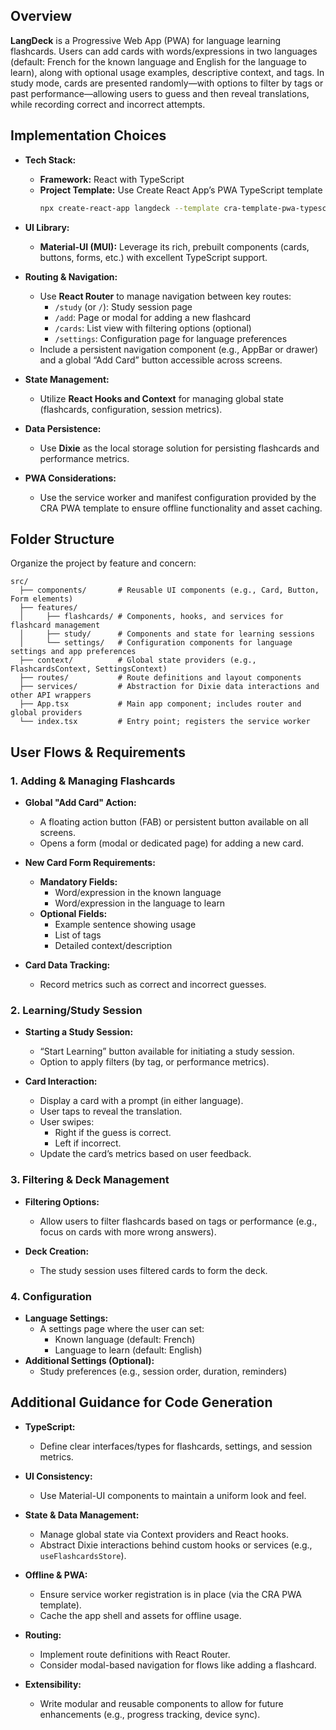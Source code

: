 ## Overview

**LangDeck** is a Progressive Web App (PWA) for language learning flashcards. Users can add cards with words/expressions in two languages (default: French for the known language and English for the language to learn), along with optional usage examples, descriptive context, and tags. In study mode, cards are presented randomly—with options to filter by tags or past performance—allowing users to guess and then reveal translations, while recording correct and incorrect attempts.

## Implementation Choices

- **Tech Stack:**  
  - **Framework:** React with TypeScript  
  - **Project Template:** Use Create React App’s PWA TypeScript template  
    ```bash
    npx create-react-app langdeck --template cra-template-pwa-typescript --legacy-peer-deps
    ```

- **UI Library:**  
  - **Material-UI (MUI):** Leverage its rich, prebuilt components (cards, buttons, forms, etc.) with excellent TypeScript support.

- **Routing & Navigation:**  
  - Use **React Router** to manage navigation between key routes:
    - `/study` (or `/`): Study session page
    - `/add`: Page or modal for adding a new flashcard
    - `/cards`: List view with filtering options (optional)
    - `/settings`: Configuration page for language preferences
  - Include a persistent navigation component (e.g., AppBar or drawer) and a global “Add Card” button accessible across screens.

- **State Management:**  
  - Utilize **React Hooks and Context** for managing global state (flashcards, configuration, session metrics).

- **Data Persistence:**  
  - Use **Dixie** as the local storage solution for persisting flashcards and performance metrics.

- **PWA Considerations:**  
  - Use the service worker and manifest configuration provided by the CRA PWA template to ensure offline functionality and asset caching.

## Folder Structure

Organize the project by feature and concern:

```
src/
  ├── components/       # Reusable UI components (e.g., Card, Button, Form elements)
  ├── features/
  │     ├── flashcards/ # Components, hooks, and services for flashcard management
  │     ├── study/      # Components and state for learning sessions
  │     └── settings/   # Configuration components for language settings and app preferences
  ├── context/          # Global state providers (e.g., FlashcardsContext, SettingsContext)
  ├── routes/           # Route definitions and layout components
  ├── services/         # Abstraction for Dixie data interactions and other API wrappers
  ├── App.tsx           # Main app component; includes router and global providers
  └── index.tsx         # Entry point; registers the service worker
```

## User Flows & Requirements

### 1. Adding & Managing Flashcards

- **Global "Add Card" Action:**  
  - A floating action button (FAB) or persistent button available on all screens.
  - Opens a form (modal or dedicated page) for adding a new card.

- **New Card Form Requirements:**  
  - **Mandatory Fields:**  
    - Word/expression in the known language  
    - Word/expression in the language to learn
  - **Optional Fields:**  
    - Example sentence showing usage  
    - List of tags  
    - Detailed context/description

- **Card Data Tracking:**  
  - Record metrics such as correct and incorrect guesses.

### 2. Learning/Study Session

- **Starting a Study Session:**  
  - “Start Learning” button available for initiating a study session.
  - Option to apply filters (by tag, or performance metrics).

- **Card Interaction:**  
  - Display a card with a prompt (in either language).
  - User taps to reveal the translation.
  - User swipes:
    - Right if the guess is correct.
    - Left if incorrect.
  - Update the card’s metrics based on user feedback.

### 3. Filtering & Deck Management

- **Filtering Options:**  
  - Allow users to filter flashcards based on tags or performance (e.g., focus on cards with more wrong answers).

- **Deck Creation:**  
  - The study session uses filtered cards to form the deck.

### 4. Configuration

- **Language Settings:**  
  - A settings page where the user can set:
    - Known language (default: French)
    - Language to learn (default: English)
- **Additional Settings (Optional):**  
  - Study preferences (e.g., session order, duration, reminders)

## Additional Guidance for Code Generation

- **TypeScript:**  
  - Define clear interfaces/types for flashcards, settings, and session metrics.

- **UI Consistency:**  
  - Use Material-UI components to maintain a uniform look and feel.

- **State & Data Management:**  
  - Manage global state via Context providers and React hooks.
  - Abstract Dixie interactions behind custom hooks or services (e.g., `useFlashcardsStore`).

- **Offline & PWA:**  
  - Ensure service worker registration is in place (via the CRA PWA template).
  - Cache the app shell and assets for offline usage.

- **Routing:**  
  - Implement route definitions with React Router.
  - Consider modal-based navigation for flows like adding a flashcard.

- **Extensibility:**  
  - Write modular and reusable components to allow for future enhancements (e.g., progress tracking, device sync).
